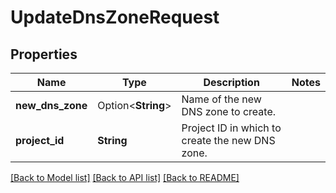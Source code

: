 # UpdateDnsZoneRequest

## Properties

Name | Type | Description | Notes
------------ | ------------- | ------------- | -------------
**new_dns_zone** | Option<**String**> | Name of the new DNS zone to create. | 
**project_id** | **String** | Project ID in which to create the new DNS zone. | 

[[Back to Model list]](../README.md#documentation-for-models) [[Back to API list]](../README.md#documentation-for-api-endpoints) [[Back to README]](../README.md)


